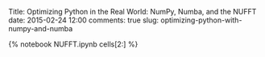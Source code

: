Title: Optimizing Python in the Real World: NumPy, Numba, and the NUFFT
date: 2015-02-24 12:00
comments: true
slug: optimizing-python-with-numpy-and-numba

{% notebook NUFFT.ipynb cells[2:] %}